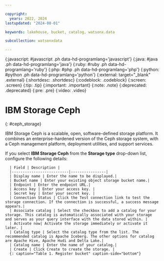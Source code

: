 ```yaml
---

copyright:
  years: 2022, 2024
lastupdated: "2024-08-01"

keywords: lakehouse, bucket, catalog, watsonx.data

subcollection: watsonxdata

---
```


{:javascript: #javascript .ph data-hd-programlang='javascript'}
{:java: #java .ph data-hd-programlang='java'}
{:ruby: #ruby .ph data-hd-programlang='ruby'}
{:php: #php .ph data-hd-programlang='php'}
{:python: #python .ph data-hd-programlang='python'}
{:external: target="_blank" .external}
{:shortdesc: .shortdesc}
{:codeblock: .codeblock}
{:screen: .screen}
{:tip: .tip}
{:important: .important}
{:note: .note}
{:deprecated: .deprecated}
{:pre: .pre}
{:video: .video}

# IBM Storage Ceph
{: #ceph_storage}

IBM Storage Ceph is a scalable, open, software-defined storage platform. It combines an enterprise-hardened version of the Ceph storage system, with a Ceph management platform, deployment utilities, and support services.

If you select **IBM Storage Ceph** from the **Storage type** drop-down list, configure the following details:

      | Field | Description |
      |--------------------------|----------------|
      | Display name | Enter the name to be displayed.|
      | Bucket name | Enter your existing object storage bucket name.|
      | Endpoint | Enter the endpoint URL.|
      | Access key | Enter your access key. |
      | Secret key | Enter your secret key. |
      | Connection Status | Click the Test connection link to test the storage connection. If the connection is successful, a success message appears.|
      | Associate catalog | Select the checkbox to add a catalog for your storage. This catalog is automatically associated with your storage and serves as your query interface with the data stored within. |
      | Activate now| Activate the storage immediately or activate it later. |
      | Catalog type | Select the catalog type from the list. The recommended catalog is Apache Iceberg. The other options for catalog are Apache Hive, Apache Hudi and Delta Lake.|
      | Catalog name | Enter the name of your catalog.|
      | Create | Click Create to create the storage. |
      {: caption="Table 1. Register bucket" caption-side="bottom"}
